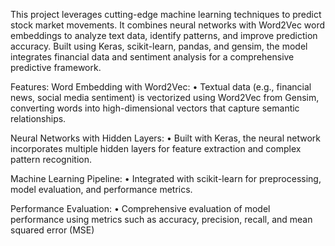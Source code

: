 This project leverages cutting-edge machine learning techniques to predict stock market movements. It combines neural networks with Word2Vec word embeddings to analyze text data, identify patterns, and improve prediction accuracy. Built using Keras, scikit-learn, pandas, and gensim, the model integrates financial data and sentiment analysis for a comprehensive predictive framework.

Features:
Word Embedding with Word2Vec:
	•	Textual data (e.g., financial news, social media sentiment) is vectorized using Word2Vec from Gensim, converting words into high-dimensional vectors that capture semantic relationships.

Neural Networks with Hidden Layers:
	•	Built with Keras, the neural network incorporates multiple hidden layers for feature extraction and complex pattern recognition.

Machine Learning Pipeline:
	•	Integrated with scikit-learn for preprocessing, model evaluation, and performance metrics.

Performance Evaluation:
	•	Comprehensive evaluation of model performance using metrics such as accuracy, precision, recall, and mean squared error (MSE)
